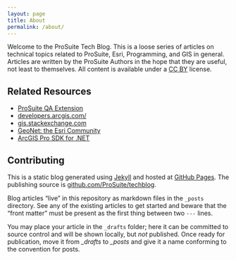 ```yaml
---
layout: page
title: About
permalink: /about/
---
```


Welcome to the ProSuite Tech Blog. This is a loose series
of articles on technical topics related to ProSuite, Esri,
Programming, and GIS in general. Articles are written by
the ProSuite Authors in the hope that they are useful,
not least to themselves. All content is available under
a [CC BY][ccby] license.

## Related Resources

- [ProSuite QA Extension](https://www.esri.ch/de/produkte/prosuite-qa-extension)
- [developers.arcgis.com/](https://developers.arcgis.com/)
- [gis.stackexchange.com](https://gis.stackexchange.com/)
- [GeoNet: the Esri Community](https://community.esri.com/)
- [ArcGIS Pro SDK for .NET](https://pro.arcgis.com/en/pro-app/sdk/)

## Contributing

This is a static blog generated using [Jekyll][jekyll]
and hosted at [GitHub Pages][ghpages]. The publishing source
is [github.com/ProSuite/techblog](https://github.com/ProSuite/techblog).

Blog articles “live” in this repository as markdown files
in the `_posts` directory. See any of the existing articles
to get started and beware that the “front matter” must be
present as the first thing between two `---` lines.

You may place your article in the `_drafts` folder;
here it can be committed to source control and will
be shown locally, but *not* published. Once ready for
publication, move it from *_drafts* to *_posts* and
give it a name conforming to the convention for posts.

[jekyll]: https://jekyllrb.com/
[ghpages]: https://pages.github.com/
[ccby]: https://creativecommons.org/licenses/by/4.0/
